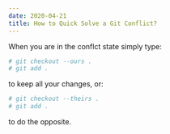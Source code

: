 ```yaml
---
date: 2020-04-21
title: How to Quick Solve a Git Conflict? 
---
```

When you are in the conflct state simply type:

```sh
# git checkout --ours .
# git add .
```

to keep all your changes, or:

```sh
# git checkout --theirs .
# git add .
```

to do the opposite.

